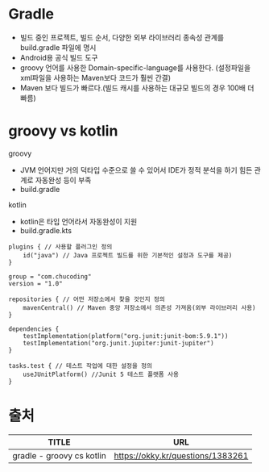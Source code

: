 # Gradle
- 빌드 중인 프로젝트, 빌드 순서, 다양한 외부 라이브러리 종속성 관계를  build.gradle 파일에 명시
- Android용 공식 빌드 도구<br/>
- groovy 언어를 사용한 Domain-specific-language를 사용한다. (설정파일을 xml파일을 사용하는 Maven보다 코드가 훨씬 간결)
- Maven 보다 빌드가 빠르다.(빌드 캐시를 사용하는 대규모 빌드의 경우 100배 더 빠름)

# groovy vs kotlin
groovy
- JVM 언어지만 거의 덕타입 수준으로 쓸 수 있어서 IDE가 정적 분석을 하기 힘든 관계로 자동완성 등이 부족<br/>
- build.gradle
  
kotlin
- kotlin은 타입 언어라서 자동완성이 지원
- build.gradle.kts

```
plugins { // 사용할 플러그인 정의
    id("java") // Java 프로젝트 빌드를 위한 기본적인 설정과 도구를 제공)
}

group = "com.chucoding"
version = "1.0"

repositories { // 어떤 저장소에서 찾을 것인지 정의
    mavenCentral() // Maven 중앙 저장소에서 의존성 가져옴(외부 라이브러리 사용)
}

dependencies {
    testImplementation(platform("org.junit:junit-bom:5.9.1"))
    testImplementation("org.junit.jupiter:junit-jupiter")
}

tasks.test { // 테스트 작업에 대한 설정을 정의
    useJUnitPlatform() //Junit 5 테스트 플랫폼 사용
}
```

# 출처
|TITLE|URL|
|---|---|
|gradle - groovy cs kotlin |https://okky.kr/questions/1383261|
